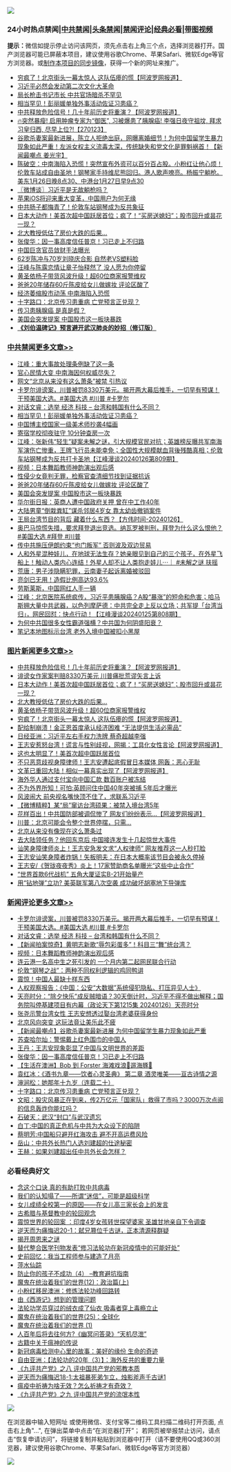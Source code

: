 ![](https://raw.githubusercontent.com/jsvpn/jsproxy/dev/64photo/fqnews-qr.jpg)

<div id="tt">
<h3>24小时热点禁闻|<a href="#%E4%B8%AD%E5%85%B1%E7%A6%81%E9%97%BB%E6%9B%B4%E5%A4%9A%E6%96%87%E7%AB%A0">中共禁闻</a>|<a href="#%E5%9B%BE%E7%89%87%E6%96%B0%E9%97%BB%E6%9B%B4%E5%A4%9A%E6%96%87%E7%AB%A0">头条禁闻</a>|<a href="#%E6%96%B0%E9%97%BB%E8%AF%84%E8%AE%BA%E6%9B%B4%E5%A4%9A%E6%96%87%E7%AB%A0">禁闻评论|<a href="#%E5%BF%85%E7%9C%8B%E7%BB%8F%E5%85%B8%E5%A5%BD%E6%96%87">经典必看</a>|<a href="https://fanb1.xyz/3" target="_blank">带图视频</a></h3>
<div><b>提示：</b>微信如提示停止访问该网页，须先点击右上角三个点，选择浏览器打开。国产浏览器可能已屏蔽本项目，建议使用谷歌Chrome、苹果Safari、微软Edge等官方浏览器。或<a href="%E5%88%B6%E4%BD%9Cgit%E7%A6%81%E9%97%BB%E9%95%9C%E5%83%8F.md">制作本项目的同步镜像</a>，获得一个新的网址来推广。</div>
<ul>

<li><a href="/topimagenews/20240127/1993198.md">穷疯了！北京街头一幕太惊人 这队伍瘆的慌【阿波罗网报道】</a></li>
<li><a href="/baitai/20240127/1993218.md">习近平必然会发动第二次文化大革命</a></li>
<li><a href="/cnnews/20240127/1993178.md">局长枪击书记市长 中共官场暗杀不罕见</a></li>
<li><a href="/cbnews/20240127/1993415.md">相当罕见！彭丽媛单独外事活动佐证习患癌？</a></li>
<li><a href="/topimagenews/20240127/1993402.md">中共释放危险信号！几十年前历史将重演？【阿波罗网报道】</a></li>
<li><a href="/sohnews/20240127/1993437.md">🔥突然暴瘦! 启用肿瘤专家为“御医”, 习被爆患了胰腺癌! 李强日夜守祖坟, 拜求习皇归西, 尽早上位?!【270123】</a></li>
<li><a href="/sohnews/20240127/1993166.md">谷歌杀妻案最新进展，陈立人拒绝出庭，网曝离婚细节！为何中国留学生暴力现象如此严重！左派女权主义流毒太深，传统缺失和党文化是罪魁祸首！【新闻最嘲点 姜光宇】</a></li>
<li><a href="/sohnews/20240127/1993209.md">陈破空：中南海陷入恐慌！突然宣布外资可以百分百占股。小粉红让他心烦！伦敦车站成自由圣地！钢琴家手持维尼熊回归。港人歌声嘹亮。杨振宁躺枪。美东1月26日晚8点30、中港台1月27日早9点30</a></li>
<li><a href="/ssgc/20240127/1993231.md">〖微博谈〗习近平是无故躺枪吗？</a></li>
<li><a href="/cnnews/20240127/1993314.md">苹果iOS将迎来重大变革，中国用户为何无缘</a></li>
<li><a href="/ccpdope/20240127/1993406.md">中共肠子都悔青了！伦敦车站钢琴成为反共象征</a></li>
<li><a href="/topimagenews/20240127/1993298.md">日本大动作！美首次超中国跃居首位；疯了！“买房送媳妇”；股市回升或昙花一现？</a></li>
<li><a href="/topimagenews/20240127/1993297.md">北大教授低估了房价大跌的后果…</a></li>
<li><a href="/comments/20240127/1993236.md">张俊华：因一事高度信任普京！习已走上不归路</a></li>
<li><a href="/cnnews/20240127/1993419.md">中国巨贪官员敛财手法曝光</a></li>
<li><a href="/yule/20240127/1993347.md">62岁陈冲与70岁刘晓庆合影 自然老VS塑料脸</a></li>
<li><a href="/yule/20240127/1993330.md">汪峰与陈露恋情让章子怡释然了 没人愿为你停留</a></li>
<li><a href="/topimagenews/20240127/1993207.md">黄圣依杨子带货风波升级！超60位商家报警维权</a></li>
<li><a href="/cbnews/20240127/1993271.md">爸爸20年储存60斤陈皮给女儿做嫁妆 评论区酸了</a></li>
<li><a href="/baitai/20240127/1993165.md">经济萎缩股市动荡 中南海陷入恐慌</a></li>
<li><a href="/comments/20240127/1993225.md">十字路口：北京传习患重病 亡党预言正兑现？</a></li>
<li><a href="/ssgc/20240127/1993458.md">传习患胰腺癌 是真是假？</a></li>
<li><a href="/cbnews/20240127/1993235.md">美国会突发提案 中国股市这一板块暴跌</a></li>
<li><b><a href="/comments/20200207/1272816.md" target="_blank">《刘伯温碑记》预言避开武汉肺炎的妙招（修订版）</a></b></li>
</ul>
</div>

<div class="catlist">
<h3><a href="/cbnews/" target="_blank">中共禁闻</a><span><a href="/cbnews/" target="_blank" rel="nofollow">更多文章>></a></span></h3>
<ul>
<li><a href="/cbnews/20240128/1993526.md" target="_blank">江峰：重大事故处理条例缺了这一条</a></li>
<li><a href="/cbnews/20240128/1993516.md" target="_blank">官心民情大变 中南海因何权威尽失？</a></li>
<li><a href="/cbnews/20240128/1993515.md" target="_blank">网文“北京从来没有这么萧条”被禁 引热议</a></li>
<li><a href="/comments/20240127/1993486.md" target="_blank">卡罗尔诽谤案，川普被罚8330万美元。揭开两大幕后推手，一切早有预谋！干预美国大选。#美国大选 #川普 #卡罗尔</a></li>
<li><a href="/comments/20240127/1993480.md" target="_blank">对话文睿：选举 经济 科技 – 台湾和韩国有什么不同？</a></li>
<li><a href="/cbnews/20240127/1993415.md" target="_blank">相当罕见！彭丽媛单独外事活动佐证习患癌？</a></li>
<li><a href="/cbnews/20240127/1993414.md" target="_blank">中国博主控国家一级美术师抄袭4幅画</a></li>
<li><a href="/cbnews/20240127/1993381.md" target="_blank">寄宿学校彻夜驻守 10分钟查房一次</a></li>
<li><a href="/cbnews/20240127/1993359.md" target="_blank">江峰：张新伟“轻生”疑案未解之谜，引大规模官民对抗；英雄榜反曝共军南海军演伤亡惨重，王牌飞行员未能幸免；全国性大规模献血背後残酷真相；伦敦车站钢琴成为反共打卡圣地【江峰漫谈20240126第809期】</a></li>
<li><a href="/comments/20240127/1993348.md" target="_blank">视频：日本舞蹈教师神韵演出观后感</a></li>
<li><a href="/cbnews/20240127/1993336.md" target="_blank">性侵少女竟判无罪，检察官查清细节找到证据抗诉</a></li>
<li><a href="/cbnews/20240127/1993271.md" target="_blank">爸爸20年储存60斤陈皮给女儿做嫁妆 评论区酸了</a></li>
<li><a href="/cbnews/20240127/1993235.md" target="_blank">美国会突发提案 中国股市这一板块暴跌</a></li>
<li><a href="/cbnews/20240127/1993149.md" target="_blank">华尔街日报：英商人遭中国政府关押 曾在中工作40年</a></li>
<li><a href="/cbnews/20240127/1993129.md" target="_blank">大陆男童“倒栽粪缸”谋杀邻居4岁女 靠太幼齿撤销案件</a></li>
<li><a href="/comments/20240127/1993120.md" target="_blank">王局台湾节目的背后 藏着什么东西？【方伟时间-20240126】</a></li>
<li><a href="/comments/20240127/1993094.md" target="_blank">奥巴马惊慌失措，要求拜登退出竞选。纳瓦罗被判刑，拜登为什么这么恨他？#美国大选 #拜登 #川普</a></li>
<li><a href="/cbnews/20240127/1993085.md" target="_blank">传中共施压伊朗约束“也门叛军” 否则波及双边贸易</a></li>
<li><a href="/comments/20240126/1993007.md" target="_blank">人和外星混种娃儿，在地球无法生存？她亲眼见到自己的三个孩子，在外星飞船上！触动人类内心连结！外星人却不让人类抱走娃儿⋯｜ #未解之谜 扶摇</a></li>
<li><a href="/cbnews/20240126/1992950.md" target="_blank">荒唐：男子涉隐瞒犯罪，云南妻子起诉离婚被驳回</a></li>
<li><a href="/cbnews/20240126/1992935.md" target="_blank">亮剑已无用！造假比例高达93.6%</a></li>
<li><a href="/cbnews/20240126/1992926.md" target="_blank">劳斯莱斯，中国网红人手一辆</a></li>
<li><a href="/cbnews/20240126/1992880.md" target="_blank">江峰：北京医院系统疯传，习近平患胰腺癌？A股“暴涨”的短命和危害；哈马斯拥大量中共武器，以色列摩萨德：中共完全走上反以立场；共军提「台湾当归」，网民回怼：快点行动！【江峰漫谈20240125第808期】</a></li>
<li><a href="/comments/20240126/1992850.md" target="_blank">为何中共国很多女性霸道强横？中共国为何阴盛阳衰？</a></li>
<li><a href="/cbnews/20240126/1992836.md" target="_blank">笔记本地图标示台湾 老外入境中国被扣小黑屋</a></li>

</ul>
</div>
<div class="catlist">
<h3><a href="/topimagenews/" target="_blank">图片新闻</a><span><a href="/topimagenews/" target="_blank" rel="nofollow">更多文章>></a></span></h3>
<ul>
<li><a href="/topimagenews/20240127/1993402.md" target="_blank">中共释放危险信号！几十年前历史将重演？【阿波罗网报道】</a></li>
<li><a href="/topimagenews/20240127/1993401.md" target="_blank">诽谤女作家案判赔8330万美元 川普痛批荒谬矢言上诉</a></li>
<li><a href="/topimagenews/20240127/1993298.md" target="_blank">日本大动作！美首次超中国跃居首位；疯了！“买房送媳妇”；股市回升或昙花一现？</a></li>
<li><a href="/topimagenews/20240127/1993297.md" target="_blank">北大教授低估了房价大跌的后果…</a></li>
<li><a href="/topimagenews/20240127/1993207.md" target="_blank">黄圣依杨子带货风波升级！超60位商家报警维权</a></li>
<li><a href="/topimagenews/20240127/1993198.md" target="_blank">穷疯了！北京街头一幕太惊人 这队伍瘆的慌【阿波罗网报道】</a></li>
<li><a href="/topimagenews/20240127/1993128.md" target="_blank">配给制崩溃！金正恩首度承认经济困难 “无法提供生活必需品”</a></li>
<li><a href="/topimagenews/20240127/1993097.md" target="_blank">日经亚洲：习近平左右手权力洗牌 蔡奇超越李强</a></li>
<li><a href="/topimagenews/20240126/1992988.md" target="_blank">王志安惹怒台湾！谎言与性别歧视，网揭：工具化女性言论【阿波罗网报道】</a></li>
<li><a href="/topimagenews/20240126/1992973.md" target="_blank">这也太明显了！美首次超中国跃居首位</a></li>
<li><a href="/topimagenews/20240126/1992945.md" target="_blank">不只恶意歧视身障律师！王志安遭起底假冒日本媒体 网轰：恶心无耻</a></li>
<li><a href="/topimagenews/20240126/1992882.md" target="_blank">文革已重回大陆！相似一幕真实出现了【阿波罗网报道】</a></li>
<li><a href="/topimagenews/20240126/1992881.md" target="_blank">海外华人通过支付宝向中国汇款 数百账户被冻结</a></li>
<li><a href="/topimagenews/20240126/1992873.md" target="_blank">不为外界所知！可怕:英顾问住中国40年突被捕 5年后才曝光</a></li>
<li><a href="/topimagenews/20240126/1992852.md" target="_blank">风波闹大 前央视名嘴快顶不住了，求联系习近平</a></li>
<li><a href="/topimagenews/20240126/1992851.md" target="_blank">【微博精粹】某“局”窜访台湾硕果：被禁入境台湾5年</a></li>
<li><a href="/topimagenews/20240126/1992835.md" target="_blank">花样百出！中共国防部被调侃惨了 网友们纷纷表示&#8230;【阿波罗网报道】</a></li>
<li><a href="/topimagenews/20240126/1992834.md" target="_blank">川普：北京可能会令整个世界停摆，只需…</a></li>
<li><a href="/topimagenews/20240126/1992787.md" target="_blank">北京从来没有像现在这么萧条过</a></li>
<li><a href="/topimagenews/20240126/1992761.md" target="_blank">去大陆领任务？他回东京后 中国接连发生十几起惊世大事件</a></li>
<li><a href="/topimagenews/20240125/1992558.md" target="_blank">讪笑身障律师炎上！王志安急发文求“人权律师” 网友推荐这一人秒打脸</a></li>
<li><a href="/topimagenews/20240125/1992551.md" target="_blank">王志安讪笑身障者炸锅！矢板明夫：在日本大概率该节目会被永久停掉</a></li>
<li><a href="/topimagenews/20240125/1992536.md" target="_blank">王志安/《贺珑夜夜秀》炎上！17家赞助商名单曝光“这些中止合作”</a></li>
<li><a href="/topimagenews/20240125/1992494.md" target="_blank">“世界首款6代战机” 五角大厦证实B-21开始量产</a></li>
<li><a href="/topimagenews/20240125/1992486.md" target="_blank">用“钻地弹”立功? 美英联军第八次空袭 成功破坏胡塞地下导弹库</a></li>

</ul>
</div>
<div class="catlist">
<h3><a href="/comments/" target="_blank">新闻评论</a><span><a href="/comments/" target="_blank" rel="nofollow">更多文章>></a></span></h3>
<ul>
<li><a href="/comments/20240127/1993486.md" target="_blank">卡罗尔诽谤案，川普被罚8330万美元。揭开两大幕后推手，一切早有预谋！干预美国大选。#美国大选 #川普 #卡罗尔</a></li>
<li><a href="/comments/20240127/1993480.md" target="_blank">对话文睿：选举 经济 科技 – 台湾和韩国有什么不同？</a></li>
<li><a href="/comments/20240127/1993471.md" target="_blank">【新闻拍案惊奇】黄明志新歌“辱包彩蛋多”！科目三“舞”统台湾？</a></li>
<li><a href="/comments/20240127/1993348.md" target="_blank">视频：日本舞蹈教师神韵演出观后感</a></li>
<li><a href="/comments/20240127/1993295.md" target="_blank">连云港一名高中生之死引发的 一个月内第二起网民联合行动</a></li>
<li><a href="/comments/20240127/1993277.md" target="_blank">伦敦“钢琴之战”：两种不同权利逻辑的鸡同鸭讲</a></li>
<li><a href="/comments/20240127/1993276.md" target="_blank">震惊！中国人最缺十样东西</a></li>
<li><a href="/comments/20240127/1993275.md" target="_blank">人权观察报告：《中国：公安“大数据”系统侵犯隐私、打压异见人士》</a></li>
<li><a href="/comments/20240127/1993270.md" target="_blank">天亮时分：“除夕快乐”成反贼暗语？30天倒计时，习近平不得不做出解释；国务院叫停基建项目有内幕（政论天下第1215集 20240126）天亮时分</a></li>
<li><a href="/comments/20240127/1993255.md" target="_blank">张尧示警台湾女性 王志安想透过娶台湾老婆获得身份</a></li>
<li><a href="/comments/20240127/1993254.md" target="_blank">北京风向突变 这玩法竟让美乐此不疲</a></li>
<li><a href="/comments/20240127/1993250.md" target="_blank">【新闻最嘲点】谷歌杀妻案最新进展 为何中国留学生暴力现象如此严重</a></li>
<li><a href="/comments/20240127/1993238.md" target="_blank">苏查哈尔灿：警惕戴上红色围巾的中国人</a></li>
<li><a href="/comments/20240127/1993237.md" target="_blank">王丹：王志安现象彰显了中国与文明世界的差距</a></li>
<li><a href="/comments/20240127/1993236.md" target="_blank">张俊华：因一事高度信任普京！习已走上不归路</a></li>
<li><a href="/comments/20240127/1993233.md" target="_blank">【生活在澳洲】Bob 到 Forster 海滩戏浪🌊遛海豚🐬</a></li>
<li><a href="/comments/20240127/1993228.md" target="_blank">袁红冰：《酒书九章——饮者心灵圣典》 第二章 酒灵唯美——亘古诗情之源</a></li>
<li><a href="/comments/20240127/1993227.md" target="_blank">渖涧松：她那年十九岁（连载二十）</a></li>
<li><a href="/comments/20240127/1993225.md" target="_blank">十字路口：北京传习患重病 亡党预言正兑现？</a></li>
<li><a href="/comments/20240127/1993221.md" target="_blank">文昭：股灾风暴正在到来，传2万亿元「国家队」救得了市吗？3000万次点阅的信息轰炸你能扛吗？</a></li>
<li><a href="/comments/20240127/1993210.md" target="_blank">石破天：武汉“封口”与武汉遗忘</a></li>
<li><a href="/comments/20240127/1993199.md" target="_blank">白丁:中国的真正危机与中共为大众设下的陷阱</a></li>
<li><a href="/comments/20240127/1993187.md" target="_blank">蔡明芳:中国船只避开红海攻击 避不开高运费风险</a></li>
<li><a href="/comments/20240127/1993186.md" target="_blank">岳山：中共外长热门人选刘建超的仕途秘密</a></li>
<li><a href="/comments/20240127/1993185.md" target="_blank">王赫：如果刘建超出任中共外长会怎样？</a></li>

</ul>
</div>

<div class="catlist">
<h3>必看经典好文</h3>
<ul>
<li><a href="/comments/20200707/1357090.md" target="_blank">念这个口诀 真的有助打败中共病毒</a></li>
<li><a href="/sohnews/20161029/607205.md" target="_blank">我们的认知塌了——所谓“迷信”，可能是超级科学</a></li>
<li><a href="/comments/20210801/1597741.md" target="_blank">女儿成绩全校第一的原因——在女儿高三家长会上的发言</a></li>
<li><a href="/comments/20220503/1727847.md" target="_blank">古希腊与基督教中的轮回观念</a></li>
<li><a href="/comments/20210307/1499941.md" target="_blank">震惊世界的轮回案 ：印度4岁女孩转世探望婆家 圣雄甘地亲自下令调查</a></li>
<li><a href="/tculture/20190304/1091076.md" target="_blank">逆天而为痛悔迟20-1：弑兄篡位千古谜，正本清源释群疑</a></li>
<li><a href="/lishi/20131130/662544.md" target="_blank">揭开周恩来之谜</a></li>
<li><a href="/comments/20210720/1518906.md" target="_blank">替代整合医学刊物发表“修习法轮功在新冠疫情中的可能好处”</a></li>
<li><a href="/aomi/history/20141104/323033.md" target="_blank">史前回忆：我当工程师参与建造了月亮</a></li>
<li><a href="/cbnews/20210809/1603030.md" target="_blank">萍水仙踪</a></li>
<li><a href="/comments/20230918/1935212.md" target="_blank">防止你的孩子不成功（4） &#8211;教育避坑指南</a></li>
<li><a href="/topimagenews/20180601/951286.md" target="_blank">魔鬼在统治着我们的世界(12)：政治篇(上)</a></li>
<li><a href="/aomi/life/20210719/1589642.md" target="_blank">小粉红移民澳洲：修炼法轮功峰回路转</a></li>
<li><a href="/cbnews/20211017/1639767.md" target="_blank">由《西游记》想到的管理问题</a></li>
<li><a href="/comments/20210317/1506773.md" target="_blank">法轮功学员穿过的绒衣成了仙衣 吸毒者穿上毒瘾立止</a></li>
<li><a href="/comments/20181017/1014654.md" target="_blank">魔鬼在统治着我们的世界(25)：全球化</a></li>
<li><a href="/topimagenews/20180519/944624.md" target="_blank">魔鬼在统治着我们的世界 (1)</a></li>
<li><a href="/comments/20210228/1495257.md" target="_blank">人百年后将去往何方?《幽冥问答录》“天机尽泄”</a></li>
<li><a href="/ccpdope/20200531/1337409.md" target="_blank">古籍中关于瘟神的传说</a></li>
<li><a href="/cbnews/20210421/1530674.md" target="_blank">新冠病毒检测中心里的故事：美好的缘份 生命的奇迹</a></li>
<li><a href="/comments/20190806/1168435.md" target="_blank">自由亚洲：【法轮功的20年（3）】：海外反共的重要力量</a></li>
<li><a href="/bookonline/20131116/201047.md" target="_blank">《九评共产党》之八 评中国共产党的邪教本质</a></li>
<li><a href="/tculture/20190304/1091068.md" target="_blank">逆天而为痛悔迟18-1:太祖暴死弟乍立，烛影斧声千古谜1</a></li>
<li><a href="/comments/20200502/1322275.md" target="_blank">瘟疫中祈祷为啥无效？怎么祈祷才有奇效？</a></li>
<li><a href="/bookonline/20131116/201045.md" target="_blank">《九评共产党》之九 评中国共产党的流氓本性</a></li>

</ul>
</div>

![](https://raw.githubusercontent.com/jsvpn/jsproxy/dev/64photo/fqnews-qr.jpg)

在浏览器中输入短网址 或使用微信、支付宝等二维码工具扫描二维码打开页面, 点击右上角"...", 在弹出菜单中点击“在浏览器打开”； 若网页被举报禁止访问，请点击“恢复申请访问”，将链接复制并粘贴到浏览器中打开（请不要使用QQ或360浏览器，建议使用谷歌Chrome、苹果Safari、微软Edge等官方浏览器）

![](https://raw.githubusercontent.com/jsvpn/jsproxy/dev/64photo/wx.jpg)